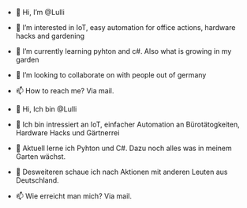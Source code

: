 - 👋 Hi, I’m @Lulli
- 👀 I’m interested in IoT, easy automation for office actions, hardware hacks and gardening
- 🌱 I’m currently learning pyhton and c#. Also what is growing in my garden
- 💞️ I’m looking to collaborate on with people out of germany
- 📫 How to reach me? Via mail.

- 👋 Hi, Ich bin @Lulli
- 👀 Ich bin intressiert an IoT, einfacher Automation an Bürotätogkeiten, Hardware Hacks und Gärtnerrei
- 🌱 Aktuell lerne ich Pyhton und C#. Dazu noch alles was in meinem Garten wächst.
- 💞️ Desweiteren schaue ich nach Aktionen mit anderen Leuten aus Deutschland.
- 📫 Wie erreicht man mich? Via mail.

<!---
MLulli/Lulli is a ✨ special ✨ repository because its `README.md` (this file) appears on your GitHub profile.
You can click the Preview link to take a look at your changes.
--->
